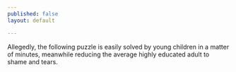 ```yaml
---
published: false
layout: default

---
```


Allegedly, the following puzzle is easily solved by young children in a matter of minutes, meanwhile reducing the average highly educated adult to shame and tears.
